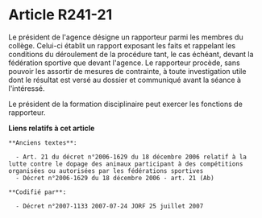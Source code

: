 # Article R241-21

Le président de l'agence désigne un rapporteur parmi les membres du collège. Celui-ci établit un rapport exposant les faits
et rappelant les conditions du déroulement de la procédure tant, le cas échéant, devant la fédération sportive que devant
l'agence. Le rapporteur procède, sans pouvoir les assortir de mesures de contrainte, à toute investigation utile dont le
résultat est versé au dossier et communiqué avant la séance à l'intéressé.

Le président de la formation disciplinaire peut exercer les fonctions de rapporteur.

**Liens relatifs à cet article**

	**Anciens textes**:

	  - Art. 21 du décret n°2006-1629 du 18 décembre 2006 relatif à la lutte contre le dopage des animaux participant à des compétitions organisées ou autorisées par les fédérations sportives
	  - Décret n°2006-1629 du 18 décembre 2006 - art. 21 (Ab)

	**Codifié par**:

	  - Décret n°2007-1133 2007-07-24 JORF 25 juillet 2007
